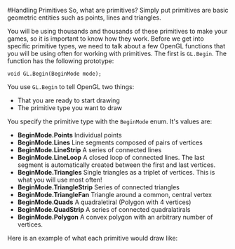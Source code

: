#Handling Primitives
So, what are primitives? Simply put primitives are basic geometric entities such as points, lines and triangles.

You will be using thousands and thousands of these primitives to make your games, so it is important to know how they work. Before we get into specific primitive types, we need to talk about a few OpenGL functions that you will be using often for working with primitives. The first is ```GL.Begin```. The function has the following prototype:

```
void GL.Begin(BeginMode mode);
```

You use ```GL.Begin``` to tell OpenGL two things:

 * That you are ready to start drawing
 * The primitive type you want to draw

You specify the primitive type with the ```BeginMode``` enum. It's values are:

* __BeginMode.Points__ Individual points
* __BeginMode.Lines__ Line segments composed of pairs of vertices
* __BeginMode.LineStrip__ A series of connected lines
* __BeginMode.LineLoop__ A closed loop of connected lines. The last segment is automatically created between the first and last vertices.
* __BeginMode.Triangles__ Single triangles as a triplet of vertices. This is what you will use most often!
* __BeginMode.TriangleStrip__ Series of connected triangles
* __BeginMode.TriangleFan__ Triangle around a common, central vertex
* __BeginMode.Quads__ A quadraletiral (Polygon with 4 vertices)
* __BeginMode.QuadStrip__ A series of connected quadralatirals
* __BeginMode.Polygon__ A convex polygon with an arbitrary number of vertices.

Here is an example of what each primitive would draw like: